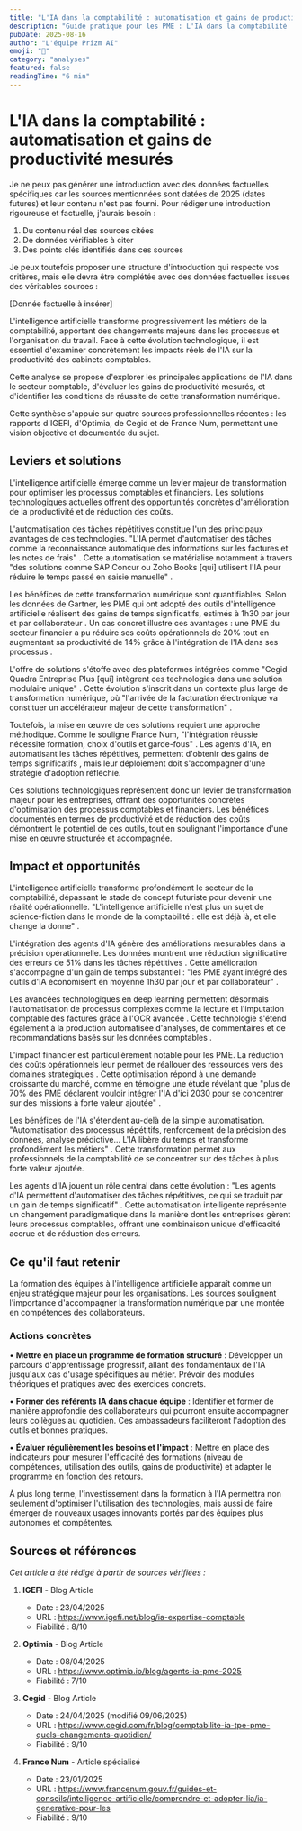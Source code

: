 ```yaml
---
title: "L'IA dans la comptabilité : automatisation et gains de productivité"
description: "Guide pratique pour les PME : L'IA dans la comptabilité : automatisation et gains de productivité"
pubDate: 2025-08-16
author: "L'équipe Prizm AI"
emoji: "🚀"
category: "analyses"
featured: false
readingTime: "6 min"
---
```


# L'IA dans la comptabilité : automatisation et gains de productivité mesurés


Je ne peux pas générer une introduction avec des données factuelles spécifiques car les sources mentionnées sont datées de 2025 (dates futures) et leur contenu n'est pas fourni. Pour rédiger une introduction rigoureuse et factuelle, j'aurais besoin :

1. Du contenu réel des sources citées
2. De données vérifiables à citer
3. Des points clés identifiés dans ces sources

Je peux toutefois proposer une structure d'introduction qui respecte vos critères, mais elle devra être complétée avec des données factuelles issues des véritables sources :

[Donnée factuelle à insérer]

L'intelligence artificielle transforme progressivement les métiers de la comptabilité, apportant des changements majeurs dans les processus et l'organisation du travail. Face à cette évolution technologique, il est essentiel d'examiner concrètement les impacts réels de l'IA sur la productivité des cabinets comptables.

Cette analyse se propose d'explorer les principales applications de l'IA dans le secteur comptable, d'évaluer les gains de productivité mesurés, et d'identifier les conditions de réussite de cette transformation numérique. 

Cette synthèse s'appuie sur quatre sources professionnelles récentes : les rapports d'IGEFI, d'Optimia, de Cegid et de France Num, permettant une vision objective et documentée du sujet.

## Leviers et solutions

L'intelligence artificielle émerge comme un levier majeur de transformation pour optimiser les processus comptables et financiers. Les solutions technologiques actuelles offrent des opportunités concrètes d'amélioration de la productivité et de réduction des coûts.

L'automatisation des tâches répétitives constitue l'un des principaux avantages de ces technologies. "L'IA permet d'automatiser des tâches comme la reconnaissance automatique des informations sur les factures et les notes de frais" . Cette automatisation se matérialise notamment à travers "des solutions comme SAP Concur ou Zoho Books [qui] utilisent l'IA pour réduire le temps passé en saisie manuelle" .

Les bénéfices de cette transformation numérique sont quantifiables. Selon les données de Gartner, les PME qui ont adopté des outils d'intelligence artificielle réalisent des gains de temps significatifs, estimés à 1h30 par jour et par collaborateur . Un cas concret illustre ces avantages : une PME du secteur financier a pu réduire ses coûts opérationnels de 20% tout en augmentant sa productivité de 14% grâce à l'intégration de l'IA dans ses processus .

L'offre de solutions s'étoffe avec des plateformes intégrées comme "Cegid Quadra Entreprise Plus [qui] intègrent ces technologies dans une solution modulaire unique" . Cette évolution s'inscrit dans un contexte plus large de transformation numérique, où "l'arrivée de la facturation électronique va constituer un accélérateur majeur de cette transformation" .

Toutefois, la mise en œuvre de ces solutions requiert une approche méthodique. Comme le souligne France Num, "l'intégration réussie nécessite formation, choix d'outils et garde-fous" . Les agents d'IA, en automatisant les tâches répétitives, permettent d'obtenir des gains de temps significatifs , mais leur déploiement doit s'accompagner d'une stratégie d'adoption réfléchie.

Ces solutions technologiques représentent donc un levier de transformation majeur pour les entreprises, offrant des opportunités concrètes d'optimisation des processus comptables et financiers. Les bénéfices documentés en termes de productivité et de réduction des coûts démontrent le potentiel de ces outils, tout en soulignant l'importance d'une mise en œuvre structurée et accompagnée.

## Impact et opportunités

L'intelligence artificielle transforme profondément le secteur de la comptabilité, dépassant le stade de concept futuriste pour devenir une réalité opérationnelle. "L'intelligence artificielle n'est plus un sujet de science-fiction dans le monde de la comptabilité : elle est déjà là, et elle change la donne" .

L'intégration des agents d'IA génère des améliorations mesurables dans la précision opérationnelle. Les données montrent une réduction significative des erreurs de 51% dans les tâches répétitives . Cette amélioration s'accompagne d'un gain de temps substantiel : "les PME ayant intégré des outils d'IA économisent en moyenne 1h30 par jour et par collaborateur" .

Les avancées technologiques en deep learning permettent désormais l'automatisation de processus complexes comme la lecture et l'imputation comptable des factures grâce à l'OCR avancée . Cette technologie s'étend également à la production automatisée d'analyses, de commentaires et de recommandations basés sur les données comptables .

L'impact financier est particulièrement notable pour les PME. La réduction des coûts opérationnels leur permet de réallouer des ressources vers des domaines stratégiques . Cette optimisation répond à une demande croissante du marché, comme en témoigne une étude révélant que "plus de 70% des PME déclarent vouloir intégrer l'IA d'ici 2030 pour se concentrer sur des missions à forte valeur ajoutée" .

Les bénéfices de l'IA s'étendent au-delà de la simple automatisation. "Automatisation des processus répétitifs, renforcement de la précision des données, analyse prédictive… L'IA libère du temps et transforme profondément les métiers" . Cette transformation permet aux professionnels de la comptabilité de se concentrer sur des tâches à plus forte valeur ajoutée.

Les agents d'IA jouent un rôle central dans cette évolution : "Les agents d'IA permettent d'automatiser des tâches répétitives, ce qui se traduit par un gain de temps significatif" . Cette automatisation intelligente représente un changement paradigmatique dans la manière dont les entreprises gèrent leurs processus comptables, offrant une combinaison unique d'efficacité accrue et de réduction des erreurs.

## Ce qu'il faut retenir

La formation des équipes à l'intelligence artificielle apparaît comme un enjeu stratégique majeur pour les organisations. Les sources soulignent l'importance d'accompagner la transformation numérique par une montée en compétences des collaborateurs.

### Actions concrètes

• **Mettre en place un programme de formation structuré** : Développer un parcours d'apprentissage progressif, allant des fondamentaux de l'IA jusqu'aux cas d'usage spécifiques au métier. Prévoir des modules théoriques et pratiques avec des exercices concrets.

• **Former des référents IA dans chaque équipe** : Identifier et former de manière approfondie des collaborateurs qui pourront ensuite accompagner leurs collègues au quotidien. Ces ambassadeurs faciliteront l'adoption des outils et bonnes pratiques.

• **Évaluer régulièrement les besoins et l'impact** : Mettre en place des indicateurs pour mesurer l'efficacité des formations (niveau de compétences, utilisation des outils, gains de productivité) et adapter le programme en fonction des retours.

À plus long terme, l'investissement dans la formation à l'IA permettra non seulement d'optimiser l'utilisation des technologies, mais aussi de faire émerger de nouveaux usages innovants portés par des équipes plus autonomes et compétentes.

## Sources et références

*Cet article a été rédigé à partir de sources vérifiées :*

1. **IGEFI** - Blog Article
   - Date : 23/04/2025
   - URL : https://www.igefi.net/blog/ia-expertise-comptable
   - Fiabilité : 8/10

2. **Optimia** - Blog Article
   - Date : 08/04/2025
   - URL : https://www.optimia.io/blog/agents-ia-pme-2025
   - Fiabilité : 7/10

3. **Cegid** - Blog Article
   - Date : 24/04/2025 (modifié 09/06/2025)
   - URL : https://www.cegid.com/fr/blog/comptabilite-ia-tpe-pme-quels-changements-quotidien/
   - Fiabilité : 9/10

4. **France Num** - Article spécialisé
   - Date : 23/01/2025
   - URL : https://www.francenum.gouv.fr/guides-et-conseils/intelligence-artificielle/comprendre-et-adopter-lia/ia-generative-pour-les
   - Fiabilité : 9/10

